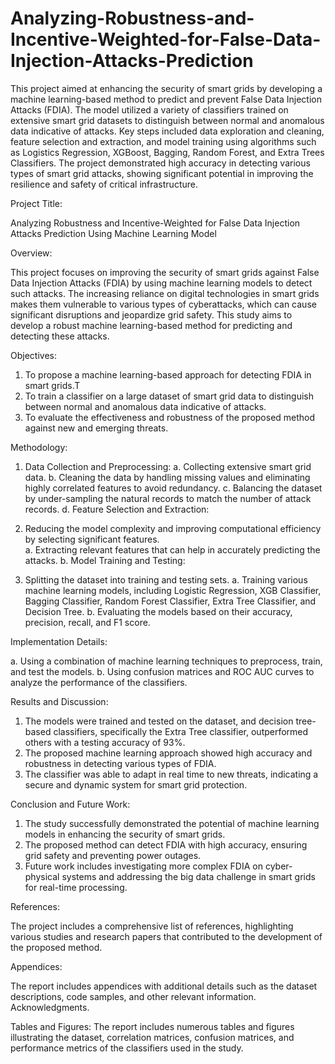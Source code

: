# Analyzing-Robustness-and-Incentive-Weighted-for-False-Data-Injection-Attacks-Prediction
This project aimed at enhancing the security of smart grids by developing a machine learning-based method to predict and prevent False Data Injection Attacks (FDIA). The model utilized a variety of classifiers trained on extensive smart grid datasets to distinguish between normal and anomalous data indicative of attacks. Key steps included data exploration and cleaning, feature selection and extraction, and model training using algorithms such as Logistics Regression, XGBoost, Bagging, Random Forest, and Extra Trees Classifiers. The project demonstrated high accuracy in detecting various types of smart grid attacks, showing significant potential in improving the resilience and safety of critical infrastructure.

Project Title: 

Analyzing Robustness and Incentive-Weighted for False Data Injection Attacks Prediction Using Machine Learning Model

Overview:

This project focuses on improving the security of smart grids against False Data Injection Attacks (FDIA) by using machine learning models to detect such attacks. The increasing reliance on digital technologies in smart grids makes them vulnerable to various types of cyberattacks, which can cause significant disruptions and jeopardize grid safety. This study aims to develop a robust machine learning-based method for predicting and detecting these attacks.

Objectives:

1. To propose a machine learning-based approach for detecting FDIA in smart grids.T
2. To train a classifier on a large dataset of smart grid data to distinguish between normal and anomalous data indicative of attacks.
3. To evaluate the effectiveness and robustness of the proposed method against new and emerging threats.

Methodology:

1. Data Collection and Preprocessing:
a. Collecting extensive smart grid data.
b. Cleaning the data by handling missing values and eliminating highly correlated features to avoid redundancy.
c. Balancing the dataset by under-sampling the natural records to match the number of attack records.
d. Feature Selection and Extraction:

2. Reducing the model complexity and improving computational efficiency by selecting significant features.  
a. Extracting relevant features that can help in accurately predicting the attacks.
b. Model Training and Testing:

3. Splitting the dataset into training and testing sets.
a. Training various machine learning models, including Logistic Regression, XGB Classifier, Bagging Classifier, Random Forest Classifier, Extra Tree Classifier, and Decision Tree.
b. Evaluating the models based on their accuracy, precision, recall, and F1 score.

Implementation Details:

a. Using a combination of machine learning techniques to preprocess, train, and test the models.
b. Using confusion matrices and ROC AUC curves to analyze the performance of the classifiers.

Results and Discussion:

1. The models were trained and tested on the dataset, and decision tree-based classifiers, specifically the Extra Tree classifier, outperformed others with a testing accuracy of 93%.
2. The proposed machine learning approach showed high accuracy and robustness in detecting various types of FDIA.
3. The classifier was able to adapt in real time to new threats, indicating a secure and dynamic system for smart grid protection.

Conclusion and Future Work:

1. The study successfully demonstrated the potential of machine learning models in enhancing the security of smart grids.
2. The proposed method can detect FDIA with high accuracy, ensuring grid safety and preventing power outages.
3. Future work includes investigating more complex FDIA on cyber-physical systems and addressing the big data challenge in smart grids for real-time processing.

References:

The project includes a comprehensive list of references, highlighting various studies and research papers that contributed to the development of the proposed method.

Appendices:

The report includes appendices with additional details such as the dataset descriptions, code samples, and other relevant information.
Acknowledgments.

Tables and Figures:
The report includes numerous tables and figures illustrating the dataset, correlation matrices, confusion matrices, and performance metrics of the classifiers used in the study.
